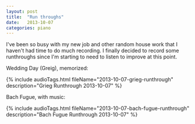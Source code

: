 ```yaml
---
layout: post
title:  "Run throughs"
date:   2013-10-07
categories: piano
---
```


I've been so busy with my new job and other random house work that I haven't had time to do much recording. I finally decided to record some runthroughs since I'm starting to need to listen to improve at this point.

Wedding Day (Greig), memorized:

{% include audioTags.html fileName="2013-10-07-grieg-runthrough" description="Grieg Runthrough 2013-10-07" %}

Bach Fugue, with music:

{% include audioTags.html fileName="2013-10-07-bach-fugue-runthrough" description="Bach Fugue Runthrough 2013-10-07" %}
